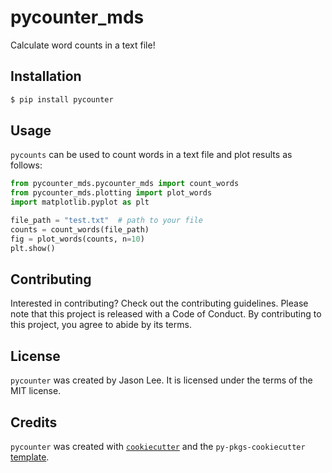 # pycounter_mds

Calculate word counts in a text file!

## Installation

```bash
$ pip install pycounter
```

## Usage

`pycounts` can be used to count words in a text file and plot results as follows:

```python
from pycounter_mds.pycounter_mds import count_words
from pycounter_mds.plotting import plot_words
import matplotlib.pyplot as plt

file_path = "test.txt"  # path to your file
counts = count_words(file_path)
fig = plot_words(counts, n=10)
plt.show()
```

## Contributing

Interested in contributing? Check out the contributing guidelines. Please note that this project is released with a Code of Conduct. By contributing to this project, you agree to abide by its terms.

## License

`pycounter` was created by Jason Lee. It is licensed under the terms of the MIT license.

## Credits

`pycounter` was created with [`cookiecutter`](https://cookiecutter.readthedocs.io/en/latest/) and the `py-pkgs-cookiecutter` [template](https://github.com/py-pkgs/py-pkgs-cookiecutter).
